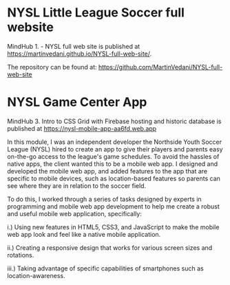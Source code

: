 # NYSL Little League Soccer full website
MindHub 1. - NYSL full web site is published at https://martinvedani.github.io/NYSL-full-web-site/.

The repository can be found at: https://github.com/MartinVedani/NYSL-full-web-site


# NYSL Game Center App
MindHub 3. Intro to CSS Grid with Firebase hosting and historic database is published at https://nysl-mobile-app-aa6fd.web.app

In this module, I was an independent developer the Northside Youth Soccer League (NYSL) hired to create an app to give their players and parents easy on-the-go access to the league's game schedules. To avoid the hassles of native apps, the client wanted this to be a mobile web app. I designed and developed the mobile web app, and added features to the app that are specific to mobile devices, such as location-based features so parents can see where they are in relation to the soccer field.

To do this, I worked through a series of tasks designed by experts in programming and mobile web app development to help me create a robust and useful mobile web application, specifically:

i.) Using new features in HTML5, CSS3, and JavaScript to make the mobile web app look and feel like a native mobile application.

ii.) Creating a responsive design that works for various screen sizes and rotations.

iii.) Taking advantage of specific capabilities of smartphones such as location-awareness.
